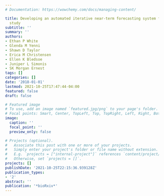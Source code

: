 ```yaml
---
# Documentation: https://wowchemy.com/docs/managing-content/

title: Developing an automated iterative near-term forecasting system for an ecological
  study
subtitle: ''
summary: ''
authors:
- Ethan P White
- Glenda M Yenni
- Shawn D Taylor
- Erica M Christensen
- Ellen K Bledsoe
- Juniper L Simonis
- SK Morgan Ernest
tags: []
categories: []
date: '2018-01-01'
lastmod: 2021-10-25T17:47:44-04:00
featured: false
draft: false

# Featured image
# To use, add an image named `featured.jpg/png` to your page's folder.
# Focal points: Smart, Center, TopLeft, Top, TopRight, Left, Right, BottomLeft, Bottom, BottomRight.
image:
  caption: ''
  focal_point: ''
  preview_only: false

# Projects (optional).
#   Associate this post with one or more of your projects.
#   Simply enter your project's folder or file name without extension.
#   E.g. `projects = ["internal-project"]` references `content/project/deep-learning/index.md`.
#   Otherwise, set `projects = []`.
projects: []
publishDate: '2021-10-25T22:15:36.939128Z'
publication_types:
- '2'
abstract: ''
publication: '*bioRxiv*'
---
```

